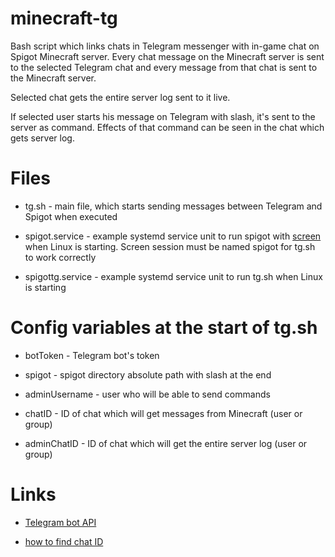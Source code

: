 # minecraft-tg

Bash script which links chats in Telegram messenger with in-game chat on Spigot Minecraft server. Every chat message on the Minecraft server is sent to the selected Telegram chat and every message from that chat is sent to the Minecraft server.

Selected chat gets the entire server log sent to it live.

If selected user starts his message on Telegram with slash, it's sent to the server as command. Effects of that command can be seen in the chat which gets server log.

# Files

* tg.sh - main file,  which starts sending messages between Telegram and Spigot when executed

* spigot.service - example systemd service unit to run spigot with [screen](https://www.gnu.org/software/screen/manual/screen.html) when Linux is starting. Screen session must be named spigot for tg.sh to work correctly

* spigottg.service - example systemd service unit to run tg.sh when Linux is starting

# Config variables at the start of tg.sh

* botToken - Telegram bot's token

* spigot - spigot directory absolute path with slash at the end

* adminUsername - user who will be able to send commands

* chatID - ID of chat which will get messages from Minecraft (user or group)

* adminChatID - ID of chat which will get the entire server log (user or group)

# Links

* [Telegram bot API](https://core.telegram.org/bots/api)

* [how to find chat ID](https://stackoverflow.com/questions/32683992/find-out-my-own-user-id-for-sending-a-message-with-telegram-api/)
